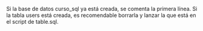 Si la base de datos curso_sql ya está creada, se comenta la primera línea. 
Si la tabla users está creada, es recomendable borrarla y lanzar la que está en el script de table.sql.